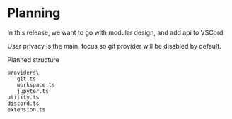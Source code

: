 # Planning

In this release, we want to go with modular design, and add api to VSCord.

User privacy is the main, focus so git provider will be disabled by default.

Planned structure

```
providers\
   git.ts
   workspace.ts
   jupyter.ts
utility.ts
discord.ts
extension.ts
```
